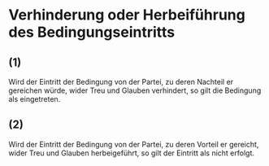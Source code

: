 # Verhinderung oder Herbeiführung des Bedingungseintritts



## (1)

 Wird der Eintritt der Bedingung von der Partei, zu deren Nachteil er gereichen würde, wider Treu und Glauben verhindert, so gilt die Bedingung als eingetreten.

## (2)

 Wird der Eintritt der Bedingung von der Partei, zu deren Vorteil er gereicht, wider Treu und Glauben herbeigeführt, so gilt der Eintritt als nicht erfolgt. 

